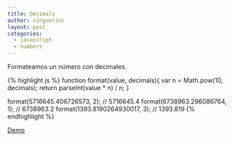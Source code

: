 ```yaml
---
title: Decimals
author: singuerinc
layout: post
categories:
  - javascript
  - numbers
---
```

Formateamos un n&uacute;mero con decimales.

{% highlight js %}
function format(value, decimals){
    var n = Math.pow(10, decimals);
    return parseInt(value * n) / n;
}

format(5716645.406726573, 2);  // 5716645.4
format(6738963.296086764, 1);  // 6738963.2
format(1393.8190264930017, 3); // 1393.819
{% endhighlight %}

<a href="{{ site.url }}/code/day-015/index.html" target="_blank">Demo</a>
